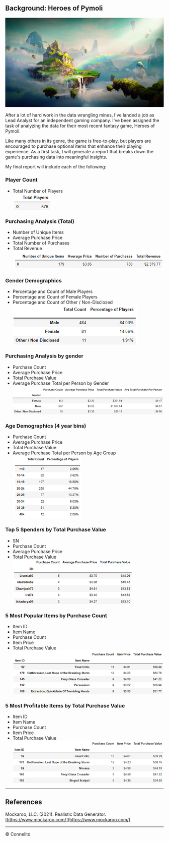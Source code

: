 ## Background: Heroes of Pymoli

  ![Fantasy](Images/Fantasy.png)

After a lot of hard work in the data wrangling mines, I've landed a job as Lead Analyst for an independent gaming company. I've been assigned the task of analyzing the data for their most recent fantasy game, Heroes of Pymoli.

Like many others in its genre, the game is free-to-play, but players are encouraged to purchase optional items that enhance their playing experience. As a first task, I will generate a report that breaks down the game's purchasing data into meaningful insights.

My final report will include each of the following:

### Player Count
  * Total Number of Players<br>
    ![Total Players](Images/player_count.png)

### Purchasing Analysis (Total)
  * Number of Unique Items
  * Average Purchase Price
  * Total Number of Purchases
  * Total Revenue<br>
  ![Purchase Analysis](Images/total_purchasing_analysis.png)

### Gender Demographics
  * Percentage and Count of Male Players
  * Percentage and Count of Female Players
  * Percentage and Count of Other / Non-Disclosed<br>
  ![Gender Demographics](Images/gender_demographics.png)

### Purchasing Analysis by gender
  * Purchase Count
  * Average Purchase Price
  * Total Purchase Value
  * Average Purchase Total per Person by Gender<br>
  ![Gender Purchasing Analysis](Images/gender_purchasing_analysis.png)

### Age Demographics (4 year bins)
  * Purchase Count
  * Average Purchase Price
  * Total Purchase Value
  * Average Purchase Total per Person by Age Group<br>
  ![Age Demographics](Images/age_demographics.png)

### Top 5 Spenders by Total Purchase Value
  * SN
  * Purchase Count
  * Average Purchase Price
  * Total Purchase Value<br>
  ![Top Spenders](Images/top_spenders.png)

### 5 Most Popular Items by Purchase Count
  * Item ID
  * Item Name
  * Purchase Count
  * Item Price
  * Total Purchase Value<br>
  ![Most Popular Items](Images/most_popular_items.png)

### 5 Most Profitable Items by Total Purchase Value
  * Item ID
  * Item Name
  * Purchase Count
  * Item Price
  * Total Purchase Value
  ![Most Profitable Items](Images/most_profitable_items.png)

- - -

## References

Mockaroo, LLC. (2021). Realistic Data Generator. [https://www.mockaroo.com/](https://www.mockaroo.com/)

- - -

© Connelito
